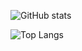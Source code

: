 
![GitHub stats](https://github-readme-stats.vercel.app/api?username=tttsaurus&show_icons=true&theme=radical)

![Top Langs](https://github-readme-stats.vercel.app/api/top-langs/?username=tttsaurus&layout=compact&theme=dark)

